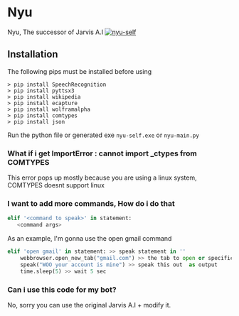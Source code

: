 # Nyu 

Nyu, The successor of Jarvis A.I  [![nyu-self](https://img.shields.io/github/issues/Noqturnally/nyu-self?style=for-the-badge)](https://github.com/Noqturnally/nyu-self/actions)

## Installation 

The following pips must be installed before using

```
> pip install SpeechRecognition
> pip install pyttsx3
> pip install wikipedia
> pip install ecapture
> pip install wolframalpha
> pip install comtypes
> pip install json 

```
Run the python file or generated exe `nyu-self.exe` or `nyu-main.py`
 
### What if i get ImportError : cannot import _ctypes from COMTYPES

This error pops up mostly because you are using a linux system, COMTYPES doesnt support linux

### I want to add more commands, How do i do that

```python
elif '<command to speak>' in statement:
   <command args>
```

As an example, I'm gonna use the open gmail command

```python
elif 'open gmail' in statement: >> speak statement in ''
    webbrowser.open_new_tab("gmail.com") >> the tab to open or specific commands
    speak("WOO your account is mine") >> speak this out  as output
    time.sleep(5) >> wait 5 sec
```

### Can i use this code for my bot? 

 No, sorry you can use the original Jarvis A.I + modify it.

